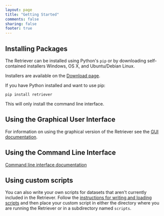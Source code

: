 ```yaml
---
layout: page
title: "Getting Started"
comments: false
sharing: false
footer: true
---
```


## Installing Packages

The Retriever can be installed using Python's `pip` or by downloading
self-contained installers Windows, OS X, and Ubuntu/Debian Linux.

Installers are available on the [Download page](download).

If you have Python installed and want to use pip:

`pip install retriever`

This will only install the command line interface.

## Using the Graphical User Interface

For information on using the graphical version of the Retriever see the
[GUI documentation](http://retriever.readthedocs.org/en/latest/guidocs.html).

## Using the Command Line Interface

[Command line interface documentation](http://retriever.readthedocs.org/en/latest/introduction.html#using-the-command-line)

## Using custom scripts

You can also write your own scripts for datasets that aren't currently included
in the Retriever. Follow the
[instructions for writing and loading scripts](http://retriever.readthedocs.org/en/latest/scripts.html)
and then place your custom script in either the directory where you are running
the Retriever or in a subdirectory named `scripts`.
